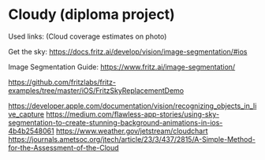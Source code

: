 # Cloudy (diploma project)

Used links:
(Cloud coverage estimates on photo)

Get the sky: https://docs.fritz.ai/develop/vision/image-segmentation/#ios

Image Segmentation Guide: https://www.fritz.ai/image-segmentation/

https://github.com/fritzlabs/fritz-examples/tree/master/iOS/FritzSkyReplacementDemo


https://developer.apple.com/documentation/vision/recognizing_objects_in_live_capture
https://medium.com/flawless-app-stories/using-sky-segmentation-to-create-stunning-background-animations-in-ios-4b4b2548061
https://www.weather.gov/jetstream/cloudchart
https://journals.ametsoc.org/jtech/article/23/3/437/2815/A-Simple-Method-for-the-Assessment-of-the-Cloud
